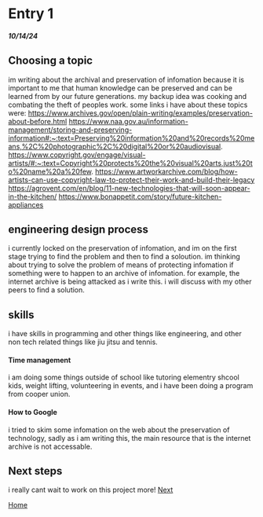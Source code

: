 # Entry 1
##### 10/14/24
## Choosing a topic

im writing about the archival and preservation of infomation because it is important to me that human knowledge can be preserved and can be learned from by our future generations. my backup idea was cooking and combating the theft of peoples work. some links i have about these topics were:
https://www.archives.gov/open/plain-writing/examples/preservation-about-before.html
https://www.naa.gov.au/information-management/storing-and-preserving-information#:~:text=Preserving%20information%20and%20records%20means,%2C%20photographic%2C%20digital%20or%20audiovisual.
https://www.copyright.gov/engage/visual-artists/#:~:text=Copyright%20protects%20the%20visual%20arts,just%20to%20name%20a%20few.
https://www.artworkarchive.com/blog/how-artists-can-use-copyright-law-to-protect-their-work-and-build-their-legacy
https://agrovent.com/en/blog/11-new-technologies-that-will-soon-appear-in-the-kitchen/
https://www.bonappetit.com/story/future-kitchen-appliances

## engineering design process
i currently locked on the preservation of infomation, and im on the first stage trying to find the problem and then to find a soloution. im thinking about trying to solve the problem of means of protecting infomation if something were to happen to an archive of infomation. for example, the internet archive is being attacked as i write this. i will discuss with my other peers to find a solution.

## skills
i have skills in programming and other things like engineering, and other non tech related things like jiu jitsu and tennis.

#### Time management
i am doing some things outside of school like tutoring elementry shcool kids, weight lifting, volunteering in events, and i have been doing a program from cooper union.

#### How to Google
i tried to skim some infomation on the web about the preservation of technology, sadly as i am writing this, the main resource that is the internet archive is not accessable.

## Next steps
i really cant wait to work on this project more!
[Next](entry02.md)

[Home](../README.md)
